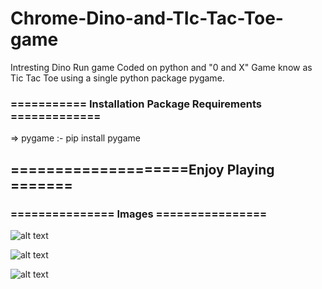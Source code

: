 # Chrome-Dino-and-TIc-Tac-Toe-game
Intresting Dino Run game Coded on python and "0 and X" Game know as Tic Tac Toe using a single python package pygame.


### =========== Installation Package Requirements =============


=> pygame :- pip install pygame

## ====================Enjoy Playing =======

### =============== Images ================


![alt text]()


![alt text]()


![alt text]()
